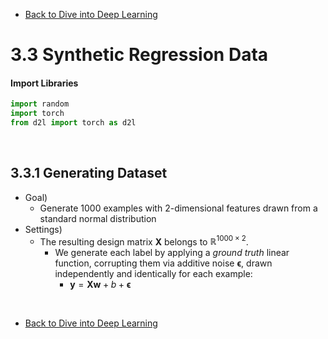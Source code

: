 * [Back to Dive into Deep Learning](../../main.md)

# 3.3 Synthetic Regression Data

#### Import Libraries
```python
import random
import torch
from d2l import torch as d2l
```

<br>

## 3.3.1 Generating Dataset
- Goal)
  - Generate 1000 examples with 2-dimensional features drawn from a standard normal distribution
- Settings)
  - The resulting design matrix $`\mathbf{X}`$ belongs to $`\mathbb{R}^{1000 \times 2}`$.
    - We generate each label by applying a *ground truth* linear function, corrupting them via additive noise $`\boldsymbol{\epsilon}`$, drawn independently and identically for each example:
      - $\mathbf{y}= \mathbf{X} \mathbf{w} + b + \boldsymbol{\epsilon}$













<br>

* [Back to Dive into Deep Learning](../../main.md)